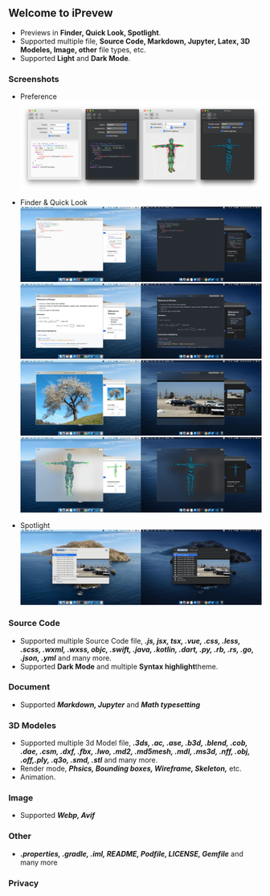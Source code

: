 ## Welcome to iPrevew

- Previews in **Finder, Quick Look, Spotlight**.
- Supported multiple file, **Source Code, Markdown, Jupyter, Latex, 3D Modeles, Image, other** file types, etc.
- Supported **Light** and **Dark Mode**.

### Screenshots
- Preference
  ![iPreview-setting](https://raw.githubusercontent.com/FinderGG/FinderGG.github.io/master/setting-panl.png)
  
- Finder & Quick Look
  ![iPreview-code](https://raw.githubusercontent.com/FinderGG/FinderGG.github.io/master/code-en.png)
  ![iPreview-markdown](https://raw.githubusercontent.com/FinderGG/FinderGG.github.io/master/markdown-en.png)
  ![iPreview-image](https://raw.githubusercontent.com/FinderGG/FinderGG.github.io/master/image-en.png)
  ![iPreview-3d](https://raw.githubusercontent.com/FinderGG/FinderGG.github.io/master/3d-en.png)
- Spotlight
  ![iPreview-setting](https://raw.githubusercontent.com/FinderGG/FinderGG.github.io/master/spotlight.png)


### Source Code
- Supported multiple Source Code file, ***.js, jsx, tsx, .vue, .css, .less, .scss, .wxml, .wxss, objc, .swift, .java, .kotlin, .dart, .py, .rb, .rs, .go, .json, .yml*** and many more.
- Supported **Dark Mode** and multiple **Syntax highlight**theme.

### Document
- Supported ***Markdown, Jupyter*** and ***Math typesetting***

### 3D Modeles
- Supported multiple 3d Model file, ***.3ds, .ac, .ase, .b3d, .blend, .cob, .dae, .csm, .dxf, .fbx, .lwo, .md2, .md5mesh, .mdl, .ms3d, .nff, .obj, .off,.ply, .q3o, .smd, .stl*** and many more.
- Render mode, ***Phsics, Bounding boxes, Wireframe, Skeleton,*** etc.
- Animation.

### Image
- Supported ***Webp, Avif***

### Other
- ***.properties, .gradle, .iml, README, Podfile, LICENSE, Gemfile*** and many more

### Privacy
